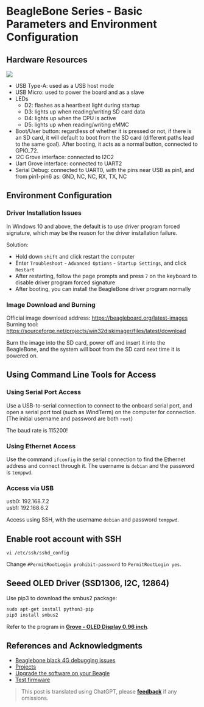 # BeagleBone Series - Basic Parameters and Environment Configuration

## Hardware Resources

![](https://wiki-media-1253965369.cos.ap-guangzhou.myqcloud.com/img/20211008090724.png)

- USB Type-A: used as a USB host mode
- USB Micro: used to power the board and as a slave
- LEDs
  - D2: flashes as a heartbeat light during startup
  - D3: lights up when reading/writing SD card data
  - D4: lights up when the CPU is active
  - D5: lights up when reading/writing eMMC
- Boot/User button: regardless of whether it is pressed or not, if there is an SD card, it will default to boot from the SD card (different paths lead to the same goal). After booting, it acts as a normal button, connected to GPIO_72.
- I2C Grove interface: connected to I2C2
- Uart Grove interface: connected to UART2
- Serial Debug: connected to UART0, with the pins near USB as pin1, and from pin1-pin6 as: GND, NC, NC, RX, TX, NC

## Environment Configuration

### Driver Installation Issues

In Windows 10 and above, the default is to use driver program forced signature, which may be the reason for the driver installation failure.

Solution:

- Hold down `shift` and click restart the computer
- Enter `Troubleshoot` - `Advanced Options` - `Startup Settings`, and click `Restart`
- After restarting, follow the page prompts and press `7` on the keyboard to disable driver program forced signature
- After booting, you can install the BeagleBone driver program normally

### Image Download and Burning

Official image download address: https://beagleboard.org/latest-images  
Burning tool: https://sourceforge.net/projects/win32diskimager/files/latest/download

Burn the image into the SD card, power off and insert it into the BeagleBone, and the system will boot from the SD card next time it is powered on.

## Using Command Line Tools for Access

### Using Serial Port Access

Use a USB-to-serial connection to connect to the onboard serial port, and open a serial port tool (such as WindTerm) on the computer for connection. (The initial username and password are both `root`)

The baud rate is 115200!

### Using Ethernet Access

Use the command `ifconfig` in the serial connection to find the Ethernet address and connect through it. The username is `debian` and the password is `temppwd`.

### Access via USB

usb0: 192.168.7.2  
usb1: 192.168.6.2

Access using SSH, with the username `debian` and password `temppwd`.

## Enable root account with SSH

```shell
vi /etc/ssh/sshd_config
```

Change `#PermitRootLogin prohibit-password` to `PermitRootLogin yes`.

## Seeed OLED Driver (SSD1306, I2C, 12864)

Use pip3 to download the smbus2 package:

```py
sudo apt-get install python3-pip
pip3 install smbus2
```

Refer to the program in [**Grove - OLED Display 0.96 inch**](https://wiki.seeedstudio.com/Grove-OLED_Display_0.96inch/#play-with-beaglebone-green).

## References and Acknowledgments

- [Beaglebone black 4G debugging issues](https://blog.csdn.net/qq_32543253/article/details/53536266)
- [Projects](https://beagleboard.org/p)
- [Upgrade the software on your Beagle](https://beagleboard.org/upgrade#connect)
- [Test firmware](http://plm.seeedstudio.com.cn:9002/Windchill/app/#ptc1/tcomp/infoPage?oid=VR%3Awt.doc.WTDocument%3A30844361&u8=1)

> This post is translated using ChatGPT, please [**feedback**](https://github.com/linyuxuanlin/Wiki_MkDocs/issues/new) if any omissions.